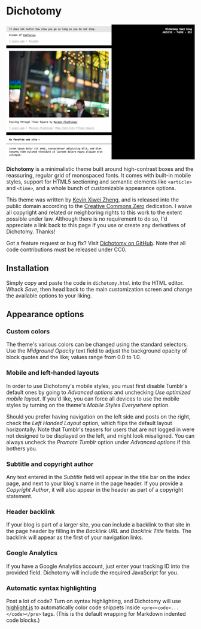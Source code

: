 # Dichotomy

![](screenshots/default.png)

**Dichotomy** is a minimalistic theme built around high-contrast boxes
and the reassuring, regular grid of monospaced fonts.
It comes with built-in mobile styles, support for HTML5 sectioning and
semantic elements like `<article>` and `<time>`, and a whole bunch of
customizable appearance options.

This theme was written by [Kevin Xiwei Zheng](https://room208.org/),
and is released into the public domain according to the [Creative
Commons Zero](http://creativecommons.org/publicdomain/zero/1.0/)
dedication.
I waive all copyright and related or neighboring rights to this work to
the extent possible under law.
Although there is no requirement to do so, I'd appreciate a link back to
this page if you use or create any derivatives of Dichotomy.
Thanks!

Got a feature request or bug fix?
Visit [Dichotomy on GitHub](https://github.com/kxz/dichotomy).
Note that all code contributions must be released under CC0.


## Installation

Simply copy and paste the code in `dichotomy.html` into the HTML editor.
Whack *Save*, then head back to the main customization screen and change
the available options to your liking.


## Appearance options

### Custom colors

The theme's various colors can be changed using the standard selectors.
Use the *Midground Opacity* text field to adjust the background opacity
of block quotes and the like; values range from 0.0 to 1.0.

### Mobile and left-handed layouts

In order to use Dichotomy's mobile styles, you must first disable
Tumblr's default ones by going to *Advanced options* and unchecking *Use
optimized mobile layout*.
If you'd like, you can force all devices to use the mobile styles by
turning on the theme's *Mobile Styles Everywhere* option.

Should you prefer having navigation on the left side and posts on the
right, check the *Left Handed Layout* option, which flips the default
layout horizontally.
Note that Tumblr's teasers for users that are not logged in were not
designed to be displayed on the left, and might look misaligned.
You can always uncheck the *Promote Tumblr* option under *Advanced
options* if this bothers you.

### Subtitle and copyright author

Any text entered in the *Subtitle* field will appear in the title bar on
the index page, and next to your blog's name in the page header.
If you provide a *Copyright Author*, it will also appear in the header
as part of a copyright statement.

### Header backlink

If your blog is part of a larger site, you can include a backlink to
that site in the page header by filling in the *Backlink URL* and
*Backlink Title* fields.
The backlink will appear as the first of your navigation links.

### Google Analytics

If you have a Google Analytics account, just enter your tracking ID into
the provided field.
Dichotomy will include the required JavaScript for you.

### Automatic syntax highlighting

Post a lot of code?
Turn on syntax highlighting, and Dichotomy will use
[highlight.js](http://softwaremaniacs.org/soft/highlight/en/)
to automatically color code snippets inside
`<pre><code>...</code></pre>` tags.
(This is the default wrapping for Markdown indented code blocks.)
